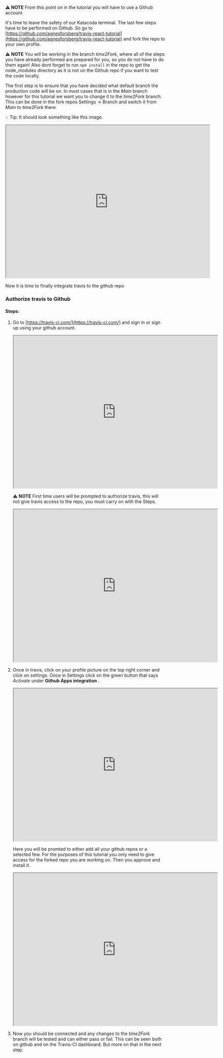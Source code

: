 ⚠ **NOTE** From this point on in the tutorial you will have to use a Github account


It's time to leave the safety of our Katacoda terminal. The last few steps have to be performed on Github. So go to [https://github.com/agnesforsberg/travis-react-tutorial](https://github.com/agnesforsberg/travis-react-tutorial) and fork the repo to your own profile.


⚠ **NOTE** You will be working in the branch *time2Fork*, where all of the steps you have already performed are prepared for you, so you do not have to do them again! Also dont forget to run `npm install` in the repo to get the node_modules directory as it is not on the Github repo if you want to test the code locally.

The first step is to ensure that you have decided what default branch the production code will be on. In most cases that is in the *Main* branch however for this tutorial we want you to change it to the *time2Fork* branch. This can be done in the fork repos Settings -> Branch and switch it from *Main* to *time2Fork* there. 

💡 Tip: It should look something like this image.  

<iframe src="https://drive.google.com/file/d/1BS7WPKchnht9xdq-pkLYfU7o3pOYgWIw/preview" width="640" height="480"></iframe>


Now it is time to finally integrate travis to the github repo

###  Authorize travis to Github


#### Steps: ####

1. Go to [https://travis-ci.com/](https://travis-ci.com/) and sign in or sign up using your github account.


    <iframe src="https://drive.google.com/file/d/1CdlzKcS_-fU41h45Y5Pza4NerkVFyXLd/preview" width="640" height="480"></iframe>


    ⚠ **NOTE** First time users will be prompted to authorize travis, this will not give travis access to the repo, you must carry on with the Steps.

    <iframe src="https://drive.google.com/file/d/1sv2kSAbJ5O6DZ2csTiytgGynJj4vOE9g/preview" width="640" height="480"></iframe>

2. Once in travis, click on your profile picture on the top right corner and click on settings. Once in Settings click on the green button that says *Activate* under **Github Apps integration** .



    <iframe src="https://drive.google.com/file/d/1QiO5dGIlLmQVPIiZA-Eptyl0Ztm7pCNS/preview" width="640" height="480"></iframe>




    Here you will be promted to either add all your github repos or a selected few. For the purposes of this tutorial you only need to give access for the forked repo you are working on. Then you approve and install it.


    <iframe src="https://drive.google.com/file/d/1k_hAsKi2HNKpOkQZez0iszXDO-MKoOIB/preview" width="640" height="480"></iframe>



3. Now you should be connected and any changes to the *time2Fork* branch will be tested and can either pass or fail. This can be seen both on github and on the Travis-CI dashboard. But more on that in the next step.

